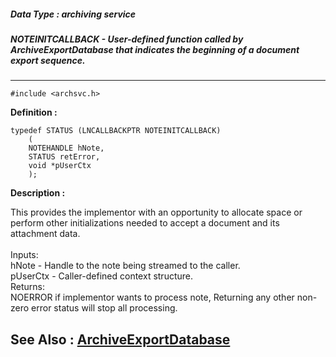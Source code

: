 ##### Data Type : archiving service
##### NOTEINITCALLBACK - User-defined function called by ArchiveExportDatabase that indicates the beginning of a document export sequence.
---
```
#include <archsvc.h>
```

**Definition :**
```
typedef STATUS (LNCALLBACKPTR NOTEINITCALLBACK)
	(
	NOTEHANDLE hNote,
	STATUS retError,
	void *pUserCtx
	);
```

**Description :**

This provides the implementor with an opportunity to allocate space or perform other initializations needed to accept a document and its attachment data.<br>
<br>
	Inputs: <br>
		hNote - Handle to the note being streamed to the caller.<br>
  		pUserCtx - Caller-defined context structure. <br>
	Returns:<br>
		NOERROR if implementor wants to process note, Returning any other non-zero error status will stop all processing. 


**See Also :**
[ArchiveExportDatabase](/domino-c-api-docs/reference/Func/ArchiveExportDatabase)
---
